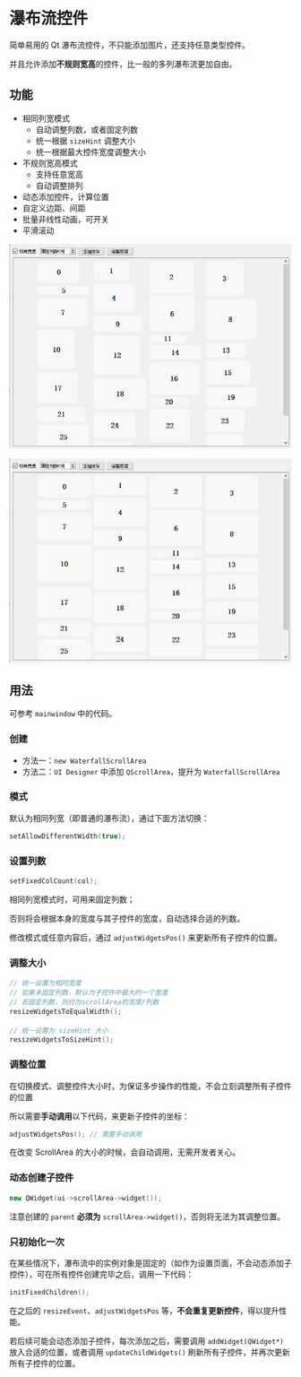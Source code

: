 瀑布流控件
===

简单易用的 Qt 瀑布流控件，不只能添加图片，还支持任意类型控件。

并且允许添加**不规则宽高**的控件，比一般的多列瀑布流更加自由。

## 功能

- 相同列宽模式
  - 自动调整列数，或者固定列数
  - 统一根据 `sizeHint` 调整大小
  - 统一根据最大控件宽度调整大小
- 不规则宽高模式
  - 支持任意宽高
  - 自动调整排列
- 动态添加控件，计算位置
- 自定义边距、间距
- 批量非线性动画，可开关
- 平滑滚动



![相同宽度的瀑布流](screenshots/瀑布流_相同宽度.gif)

![不规则宽高的瀑布流](screenshots/瀑布流_不规则宽高.gif)



## 用法

可参考 `mainwindow` 中的代码。

### 创建

- 方法一：`new WaterfallScrollArea`
- 方法二：`UI Designer` 中添加 `QScrollArea`，提升为 `WaterfallScrollArea`

### 模式

默认为相同列宽（即普通的瀑布流），通过下面方法切换：

``` C++
setAllowDifferentWidth(true);
```

### 设置列数

```C++
setFixedColCount(col);
```

相同列宽模式时，可用来固定列数；

否则将会根据本身的宽度与其子控件的宽度，自动选择合适的列数。

修改模式或任意内容后，通过 `adjustWidgetsPos()` 来更新所有子控件的位置。

### 调整大小

```C++
// 统一设置为相同宽度
// 如果未固定列数，默认为子控件中最大的一个宽度
// 若固定列数，则约为scrollArea的宽度/列数
resizeWidgetsToEqualWidth();

// 统一设置为 sizeHint 大小
resizeWidgetsToSizeHint();
```

### 调整位置

在切换模式、调整控件大小时，为保证多步操作的性能，不会立刻调整所有子控件的位置

所以需要**手动调用**以下代码，来更新子控件的坐标：

```C++
adjustWidgetsPos(); // 需要手动调用
```

在改变 ScrollArea 的大小的时候，会自动调用，无需开发者关心。

### 动态创建子控件

```C++
new QWidget(ui->scrollArea->widget());
```

注意创建的 `parent` **必须为** `scrollArea->widget()`，否则将无法为其调整位置。

### 只初始化一次

在某些情况下，瀑布流中的实例对象是固定的（如作为设置页面，不会动态添加子控件），可在所有控件创建完毕之后，调用一下代码：

```C++
initFixedChildren();
```

在之后的 `resizeEvent`、`adjustWidgetsPos` 等，**不会重复更新控件**，得以提升性能。

若后续可能会动态添加子控件，每次添加之后，需要调用 `addWidget(QWidget*)` 放入合适的位置，或者调用 `updateChildWidgets()` 刷新所有子控件，并再次更新所有子控件的位置。